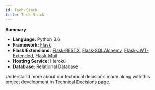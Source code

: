 ```yaml
---
id: Tech-Stack
title: Tech Stack
---
```

**Summary**

- **Language:** Python 3.6
- **Framework:** [Flask](http://flask.pocoo.org/)
- **Flask Extensions:** [Flask-RESTX](https://flask-restx.readthedocs.io/en/latest/), [Flask-SQLAlchemy](http://flask-sqlalchemy.pocoo.org), [Flask-JWT-Extended](https://flask-jwt-extended.readthedocs.io/en/latest/), [Flask-Mail](https://pythonhosted.org/Flask-Mail)
- **Hosting Service:** Heroku
- **Database:** Relational Database

Understand more about our technical decisions made along with this project development in [Technical Decisions page](Technical-Decisions).
